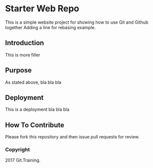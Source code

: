 # Starter Web Repo

This is a simple website project for
showing how to use Git and Github together
Adding a line for rebasing example.

## Introduction 

This is more filler

## Purpose

As stated above, bla bla bla

## Deployment

This is a deployment bla bla bla

## How To Contribute

Please fork this repository and then issue pull requests for review.

### Copyright

2017 Git.Training.
